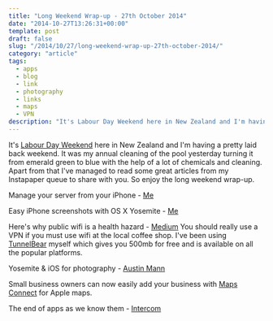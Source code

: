 ```yaml
---
title: "Long Weekend Wrap-up - 27th October 2014"
date: "2014-10-27T13:26:31+00:00"
template: post
draft: false
slug: "/2014/10/27/long-weekend-wrap-up-27th-october-2014/"
category: "article"
tags:
  - apps
  - blog
  - link
  - photography
  - links
  - maps
  - VPN
description: "It's Labour Day Weekend here in New Zealand and I'm having a pretty laid back weekend. It was my annual cleaning of the pool yesterday turning it from emerald green to blue with the help of a lot of chemicals and cleaning. Apart from that I've managed to read some great articles from my Instapaper queue to share with you. So enjoy the long weekend wrap-up."
---
```


It's <a href="https://en.m.wikipedia.org/wiki/Labour_Day">Labour Day Weekend</a> here in New Zealand and I'm having a pretty laid back weekend. It was my annual cleaning of the pool yesterday turning it from emerald green to blue with the help of a lot of chemicals and cleaning. Apart from that I've managed to read some great articles from my Instapaper queue to share with you. So enjoy the long weekend wrap-up.

Manage your server from your iPhone - <a href="http://www.andrewford.co.nz/manage-your-server-from-your-iphone/">Me</a>

Easy iPhone screenshots with OS X Yosemite - <a href="http://www.andrewford.co.nz/easy-iphone-screenshot-with-os-x-yosemite/">Me</a>

Here's why public wifi is a health hazard - <a href="https://medium.com/matter/heres-why-public-wifi-is-a-public-health-hazard-dd5b8dcb55e6">Medium</a>
You should really use a VPN if you must use wifi at the local coffee shop. I've been using <a href="https://www.tunnelbear.com/">TunnelBear</a> myself which gives you 500mb for free and is available on all the popular platforms.

Yosemite &amp; iOS for photography - <a href="http://austinmann.com/trek/yosemite-ios-81-for-the-photographer">Austin Mann</a>

Small business owners can now easily add your business with <a href="https://mapsconnect.apple.com">Maps Connect</a> for Apple maps.

The end of apps as we know them - <a href="http://blog.intercom.io/the-end-of-apps-as-we-know-them/">Intercom</a><br /><br />
